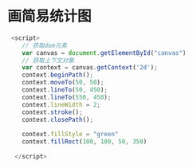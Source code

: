# 画简易统计图
```javascript
 <script>
    // 获取dom元素
    var canvas = document.getElementById("canvas")
    // 获取上下文对象
    var context = canvas.getContext('2d');
    context.beginPath();
    context.moveTo(50, 50);
    context.lineTo(50, 450);
    context.lineTo(550, 450);
    context.lineWidth = 2;
    context.stroke();
    context.closePath();
    
    context.fillStyle = "green"
    context.fillRect(100, 100, 50, 350)
    
  </script>
```
<!-- ![image](images/795I3j62embn-oqvf2ukuCBNHM3liFdmXgFsefIa8HA.png) -->

